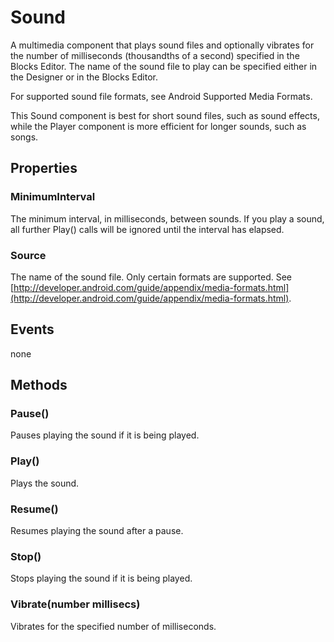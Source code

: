 # Sound

A multimedia component that plays sound files and optionally vibrates for the number of milliseconds \(thousandths of a second\) specified in the Blocks Editor. The name of the sound file to play can be specified either in the Designer or in the Blocks Editor.

For supported sound file formats, see Android Supported Media Formats.

This Sound component is best for short sound files, such as sound effects, while the Player component is more efficient for longer sounds, such as songs.

## Properties

### MinimumInterval

The minimum interval, in milliseconds, between sounds. If you play a sound, all further Play\(\) calls will be ignored until the interval has elapsed.

### Source

The name of the sound file. Only certain formats are supported. See [http://developer.android.com/guide/appendix/media-formats.html](http://developer.android.com/guide/appendix/media-formats.html).

## Events

none

## Methods

### Pause\(\)

Pauses playing the sound if it is being played.

### Play\(\)

Plays the sound.

### Resume\(\)

Resumes playing the sound after a pause.

### Stop\(\)

Stops playing the sound if it is being played.

### Vibrate\(number millisecs\)

Vibrates for the specified number of milliseconds.

